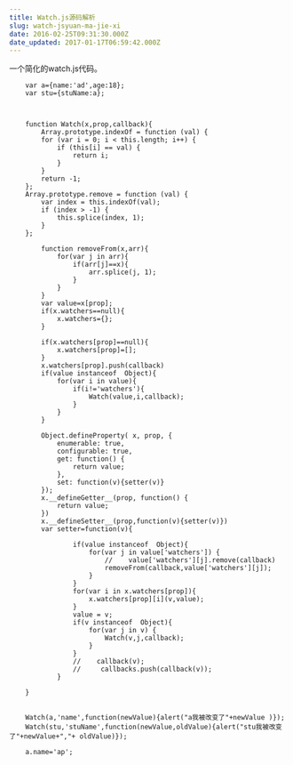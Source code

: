 ```yaml
---
title: Watch.js源码解析
slug: watch-jsyuan-ma-jie-xi
date: 2016-02-25T09:31:30.000Z
date_updated: 2017-01-17T06:59:42.000Z
---
```


一个简化的watch.js代码。

        var a={name:'ad',age:18};
        var stu={stuName:a};
    
    
    
        function Watch(x,prop,callback){
            Array.prototype.indexOf = function (val) {
            for (var i = 0; i < this.length; i++) {
                if (this[i] == val) {
                    return i;
                }
            }
            return -1;
        };
        Array.prototype.remove = function (val) {
            var index = this.indexOf(val);
            if (index > -1) {
                this.splice(index, 1);
            }
        };
    
            function removeFrom(x,arr){
                for(var j in arr){
                    if(arr[j]==x){
                        arr.splice(j, 1);
                    }
                }
            }
            var value=x[prop];
            if(x.watchers==null){
                x.watchers={};
            }
    
            if(x.watchers[prop]==null){
                x.watchers[prop]=[];
            }
            x.watchers[prop].push(callback)
            if(value instanceof  Object){
                for(var i in value){
                    if(i!='watchers'){
                        Watch(value,i,callback);
                    }
                }
            }
    
            Object.defineProperty( x, prop, {
                enumerable: true,
                configurable: true,
                get: function() {
                    return value;
                },
                set: function(v){setter(v)}
            });
            x.__defineGetter__(prop, function() {
                return value;
            })
            x.__defineSetter__(prop,function(v){setter(v)})
            var setter=function(v){
    
                    if(value instanceof  Object){
                        for(var j in value['watchers']) {
                            //    value['watchers'][j].remove(callback)
                            removeFrom(callback,value['watchers'][j]);
                        }
                    }
                    for(var i in x.watchers[prop]){
                        x.watchers[prop][i](v,value);
                    }
                    value = v;
                    if(v instanceof  Object){
                        for(var j in v) {
                            Watch(v,j,callback);
                        }
                    }
                    //    callback(v);
                    //     callbacks.push(callback(v));
                }
    
        }
    
    
        Watch(a,'name',function(newValue){alert("a我被改变了"+newValue )});
        Watch(stu,'stuName',function(newValue,oldValue){alert("stu我被改变了"+newValue+","+ oldValue)});
    
        a.name='ap';
    
    
